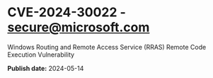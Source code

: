 # CVE-2024-30022 - secure@microsoft.com

Windows Routing and Remote Access Service (RRAS) Remote Code Execution Vulnerability

**Publish date:** 2024-05-14
